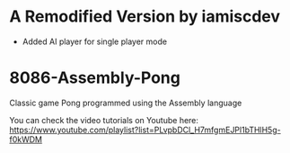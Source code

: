 # A Remodified Version by iamiscdev
- Added AI player for single player mode

# 8086-Assembly-Pong
Classic game Pong programmed using the Assembly language

You can check the video tutorials on Youtube here: https://www.youtube.com/playlist?list=PLvpbDCl_H7mfgmEJPl1bTHlH5g-f0kWDM
